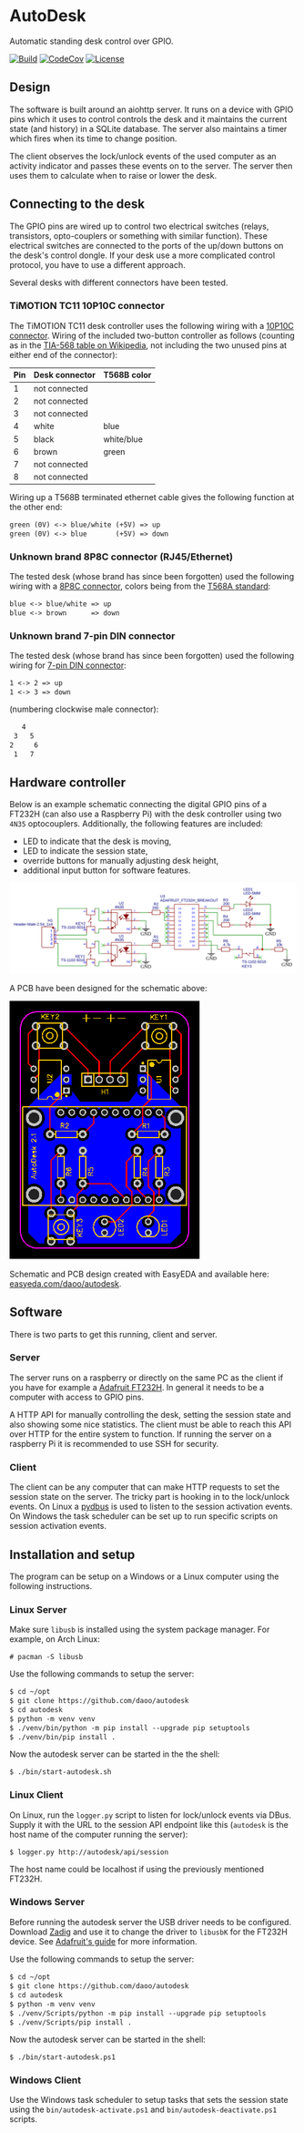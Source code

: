 # AutoDesk

Automatic standing desk control over GPIO.

[![Build](https://github.com/daoo/autodesk/workflows/build/badge.svg)](https://github.com/daoo/autodesk/actions?query=workflow%3Abuild)
[![CodeCov](https://codecov.io/gh/daoo/autodesk/branch/master/graph/badge.svg)](https://codecov.io/gh/daoo/autodesk)
[![License](https://img.shields.io/github/license/daoo/autodesk.svg)](https://github.com/daoo/autodesk/blob/master/LICENSE.txt)

## Design

The software is built around an aiohttp server. It runs on a device with GPIO
pins which it uses to control controls the desk and it maintains the current
state (and history) in a SQLite database. The server also maintains a timer
which fires when its time to change position.

The client observes the lock/unlock events of the used computer as an activity
indicator and passes these events on to the server. The server then uses
them to calculate when to raise or lower the desk.

## Connecting to the desk

The GPIO pins are wired up to control two electrical switches (relays,
transistors, opto-couplers or something with similar function). These
electrical switches are connected to the ports of the up/down buttons on the
desk's control dongle. If your desk use a more complicated control protocol,
you have to use a different approach.

Several desks with different connectors have been tested.

### TiMOTION TC11 10P10C connector

The TiMOTION TC11 desk controller uses the following wiring with a [10P10C
connector](https://en.wikipedia.org/wiki/Modular_connector#10P10C). Wiring of
the included two-button controller as follows (counting as in the [TIA-568
table on
Wikipedia](https://en.wikipedia.org/wiki/ANSI/TIA-568#T568A_and_T568B_termination),
not including the two unused pins at either end of the connector):

| Pin | Desk connector | T568B color |
|-----|----------------|-------------|
| 1   | not connected  |             |
| 2   | not connected  |             |
| 3   | not connected  |             |
| 4   | white          | blue        |
| 5   | black          | white/blue  |
| 6   | brown          | green       |
| 7   | not connected  |             |
| 8   | not connected  |             |

Wiring up a T568B terminated ethernet cable gives the following function at the
other end:

    green (0V) <-> blue/white (+5V) => up
    green (0V) <-> blue       (+5V) => down

### Unknown brand 8P8C connector (RJ45/Ethernet)

The tested desk (whose brand has since been forgotten) used the following
wiring with a [8P8C
connector](https://en.wikipedia.org/wiki/Modular_connector#8P8C), colors being
from the [T568A
standard](https://en.wikipedia.org/wiki/ANSI/TIA-568#T568A_and_T568B_termination):

    blue <-> blue/white => up
    blue <-> brown      => down

### Unknown brand 7-pin DIN connector

The tested desk (whose brand has since been forgotten) used the following
wiring for [7-pin DIN connector](https://en.wikipedia.org/wiki/DIN_connector):

    1 <-> 2 => up
    1 <-> 3 => down

(numbering clockwise male connector):

       4
     3   5
    2     6
     1   7

## Hardware controller

Below is an example schematic connecting the digital GPIO pins of a FT232H (can
also use a Raspberry Pi) with the desk controller using two `4N35`
optocouplers. Additionally, the following features are included:

  * LED to indicate that the desk is moving,
  * LED to indicate the session state,
  * override buttons for manually adjusting desk height,
  * additional input button for software features.

![autodesk controller schematic](./schematic.svg)

A PCB have been designed for the schematic above:

![autodesk controller PCB](./pcb.svg)

Schematic and PCB design created with EasyEDA and available here:
[easyeda.com/daoo/autodesk](https://easyeda.com/daoo/autodesk).

## Software

There is two parts to get this running, client and server.

### Server

The server runs on a raspberry or directly on the same PC as the client if you have
for example a [Adafruit FT232H](https://learn.adafruit.com/adafruit-ft232h-breakout/overview).
In general it needs to be a computer with access to GPIO pins.

A HTTP API for manually controlling the desk, setting the session state and
also showing some nice statistics. The client must be able to reach this API
over HTTP for the entire system to function. If running the server on a
raspberry Pi it is recommended to use SSH for security.

### Client

The client can be any computer that can make HTTP requests to set the session
state on the server. The tricky part is hooking in to the lock/unlock events.
On Linux a [pydbus](https://github.com/LEW21/pydbus) is used to listen to the
session activation events. On Windows the task scheduler can be set up to run
specific scripts on session activation events.

## Installation and setup

The program can be setup on a Windows or a Linux computer using the following
instructions.

### Linux Server

Make sure `libusb` is installed using the system package manager. For example,
on Arch Linux:

    # pacman -S libusb

Use the following commands to setup the server:

    $ cd ~/opt
    $ git clone https://github.com/daoo/autodesk
    $ cd autodesk
    $ python -m venv venv
    $ ./venv/bin/python -m pip install --upgrade pip setuptools
    $ ./venv/bin/pip install .

Now the autodesk server can be started in the the shell:

    $ ./bin/start-autodesk.sh

### Linux Client

On Linux, run the `logger.py` script to listen for lock/unlock events via DBus.
Supply it with the URL to the session API endpoint like this (`autodesk` is the
host name of the computer running the server):

    $ logger.py http://autodesk/api/session

The host name could be localhost if using the previously mentioned FT232H.

### Windows Server

Before running the autodesk server the USB driver needs to be configured.
Download [Zadig](http://zadig.akeo.ie/) and use it to change the driver to
`libusbK` for the FT232H device. See [Adafruit's
guide](https://learn.adafruit.com/circuitpython-on-any-computer-with-ft232h/windows#plug-in-ft232h-and-fix-driver-with-zadig-3-4)
for more information.

Use the following commands to setup the server:

    $ cd ~/opt
    $ git clone https://github.com/daoo/autodesk
    $ cd autodesk
    $ python -m venv venv
    $ ./venv/Scripts/python -m pip install --upgrade pip setuptools
    $ ./venv/Scripts/pip install .

Now the autodesk server can be started in the shell:

    $ ./bin/start-autodesk.ps1

### Windows Client

Use the Windows task scheduler to setup tasks that sets the session state using
the `bin/autodesk-activate.ps1` and `bin/autodesk-deactivate.ps1` scripts.
